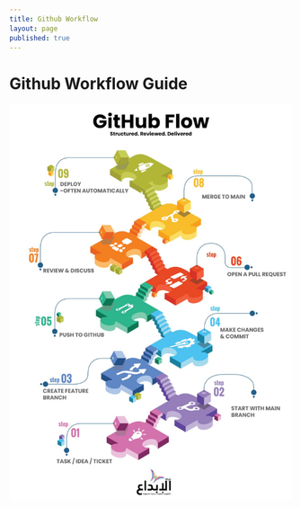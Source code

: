 ```yaml
---
title: Github Workflow
layout: page
published: true
---
```


# Github Workflow Guide

![Github Workflow Illustration](github-workflow-illustration.png)